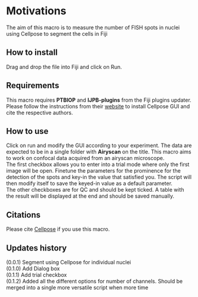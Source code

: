 # Motivations


The aim of this macro is to measure the number of FISH spots in nuclei using Cellpose to segment the cells in Fiji

## How to install

Drag and drop the file into Fiji and click on Run.

## Requirements

This macro requires **PTBIOP** and **IJPB-plugins** from the Fiji plugins updater. Please follow the instructions from their [website](https://github.com/MouseLand/cellpose) to install Cellpose GUI and cite the respective authors.

## How to use

Click on run and modify the GUI according to your experiment. The data are expected to be in a single folder with **Airyscan** on the title. This macro aims to work on confocal data acquired from an airyscan microscope.
<br>The first checkbox allows you to enter into a trial mode where only the first image will be open. Finetune the parameters for the prominence for the detection of the spots and key-in the value that satisfied you. The script will then modify itself to save the keyed-in value as a default parameter.
<br>The other checkboxes are for QC and should be kept ticked. A table with the result will be displayed at the end and should be saved manually.

## Citations

Please cite [Cellpose](https://www.nature.com/articles/s41592-020-01018-x) if you use this macro.

## Updates history
(0.0.1) Segment using Cellpose for individual nuclei
<br>(0.1.0) Add Dialog box
<br>(0.1.1) Add trial checkbox
<br>(0.1.2) Added all the different options for number of channels. Should be merged into a single more versatile script when more time